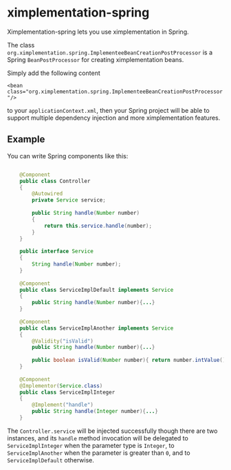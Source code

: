 # ximplementation-spring
Ximplementation-spring lets you use ximplementation in Spring.

The class `org.ximplementation.spring.ImplementeeBeanCreationPostProcessor` is a Spring `BeanPostProcessor` for creating ximplementation beans.

Simply add the following content

`<bean class="org.ximplementation.spring.ImplementeeBeanCreationPostProcessor"/>`

to your `applicationContext.xml`, then your Spring project will be able to support multiple dependency injection and more ximplementation features.

## Example
You can write Spring components like this:

```java

	@Component
	public class Controller
	{
		@Autowired
		private Service service;
		
		public String handle(Number number)
		{
			return this.service.handle(number);
		}
	}
	
	public interface Service
	{
		String handle(Number number);
	}
	
	@Component
	public class ServiceImplDefault implements Service
	{
		public String handle(Number number){...}
	}
	
	@Component
	public class ServiceImplAnother implements Service
	{
		@Validity("isValid")
		public String handle(Number number){...}
	
		public boolean isValid(Number number){ return number.intValue() > 0; }
	}
	
	@Component
	@Implementor(Service.class)
	public class ServiceImplInteger
	{
		@Implement("handle")
		public String handle(Integer number){...}
	}

```

The `Controller.service` will be injected successfully though there are two instances, and its `handle` method invocation will be delegated to `ServiceImplInteger` when the parameter type is `Integer`, to `ServiceImplAnother` when the parameter is greater than `0`, and to `ServiceImplDefault` otherwise.